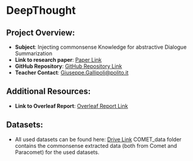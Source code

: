 # DeepThought

## Project Overview:
- **Subject**: Injecting commonsense Knowledge for abstractive Dialogue Summarization
- **Link to research paper**: [Paper Link](https://aclanthology.org/2022.coling-1.548)
- **GitHub Repository**: [GitHub Repository Link](https://github.com/SeungoneKim/SICK_Summarization)
- **Teacher Contact**: Giuseppe.Gallipoli@polito.it


## Additional Resources:
- **Link to Overleaf Report**: [Overleaf Report Link](https://it.overleaf.com/8765118175vsjkkbywsdxr#793b3a)

## Datasets:
- All used datasets can be found here: [Drive Link](https://drive.google.com/drive/folders/15fX5XzZBn7rW-IvAGb6g-HKoQqdOxIne?usp=sharing)
  COMET_data folder contains the commonsense extracted data (both from Comet and Paracomet) for the used datasets.
